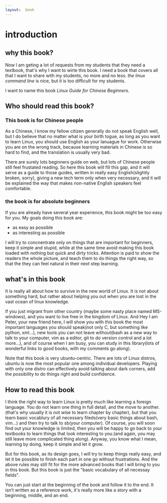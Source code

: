 ```yaml
---
layout:  book
---
```


# introduction
## why this book?    

Now I am geting a lot of requests from my students that they need a textbook,
that's why I want to wirte this book. I need a book that covers all that I
want to share with my students, no more and no less. _the linux command
line_ is nice, but it is too difficult for my students.

I want to name this book _Linux Guide for Chinese Beginners_.

## Who should read this book?
### This book is for Chinese people
As a Chinese, I know my fellow citizen generally do not speak English well, but
I do believe that no matter what is your birth togue, as long as you want to learn
Linux, you should use English as your lanuague for work. Otherwise
you are on the wrong track, because learning
materials in Chinese is so hard to find, and the translation is usually very
bad.

There are surely lots beginners guide on web, but lots of Chinese people
still feel frustated reading. So here this book will fill this gap, and it
will serve as a guide to those guides, written in really easy
English(slightly broken, sorry), giving a new tech term only when very
necessary, and
it will be explained the way that makes non-native English speakers feel comfortable. 
### the book is for absolute beginners
If you are already have several year experience, this book might be too easy
for you. My goals doing this book are:

 - as easy as possible 
 - as interesting as possible

I will try to concnentrate only on things that are important for beginners,
keep it simple and stupid, while at the same time avoid making this book
loaded with nothing but quick and dirty tricks.  Attention is paid to show the
readers the whole picture, and teach them to do things the right way, so that
the they can feel natural in their next step learning.

## what's in this book
It is really all about how to survive in the new world of Linux. It is not
about something hard, but rather about helping you out when you are lost in
the vast ocean of linux knowledge. 

If you just migrant from other country (maybe some nasty place named
MS-windows), and you want to live free in the kingdom of Linux.  And Hey I am
Peter, your new friend here, I will show you with this book the most important
languages you should speak(not only C, but something like python, xml...), new
tools you can not leave without(bash as a new way to talk to your computer,
vim as a editor, git to do version control and a lot more...), and of course
when I am busy, you can study in this library(lots of wonderful links to good
books, with my comments go along).

Note that this book is very ubuntu-centric. There are lots of Linux distros,
ubuntu is now the most popular one among individual developers. Playing with
only one distro can effectively avoid talking about dark corners, add the
possibility to do things right and build confidence.

## How to read this book
I think the right way to learn Linux is pretty much like learning a foreign language. You do
not learn one thing in full detail, and the move to another.(that's why
usually it is
not wise to learn chapter by chapter), but that you learn basic
vocablury of all necessary fileds(very basic things about bash, vim...) and then try to talk to
sb(your computer). Of course, you will soon find out your knowledge is
limited, then you will be happy to go back to your textbooks to learn things
that look interesting to you.(and again, you may still leave more complicated
thing along). Anyway, you know what I mean, learning by doing, keep it simple
and let it grow.

But for this book, as its design goes, I will try to keep things really easy,
and let it be possible to finish each part in one go without frustrations.
And the above rules may still fit for the more advanced books that I will
bring to you in this book. But this book is just the "basic vocabulary of all
necessay fields".

You can just start at the beginning of the book and follow it to the end. It
isn’t written as a reference work, it's really more like a story with a
beginning, middle, and an end.


